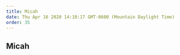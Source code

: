 ```yaml
---
title: Micah
date: Thu Apr 16 2020 14:10:17 GMT-0600 (Mountain Daylight Time)
order: 35
---
```


## Micah